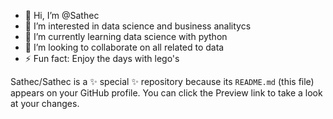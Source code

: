 - 👋 Hi, I’m @Sathec
- 👀 I’m interested in data science and business analitycs
- 🌱 I’m currently learning data science with python
- 💞️ I’m looking to collaborate on all related to data
- ⚡ Fun fact: Enjoy the days with lego's 

Sathec/Sathec is a ✨ special ✨ repository because its `README.md` (this file) appears on your GitHub profile.
You can click the Preview link to take a look at your changes.
